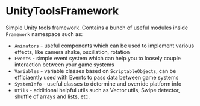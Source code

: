 # UnityToolsFramework
Simple Unity tools framework. Contains a bunch of useful modules inside `Framework` namespace such as:

- `Animators` - useful components which can be used to implement various effects, like camera shake, oscillation, rotation
- `Events` - simple event system which can help you to loosely couple interaction between your game systems
- `Variables` - variable classes based on `ScriptableObjects`, can be efficiaently used with Events to pass data between game systems
- `SystemInfo` - useful classes to determine and override platform info
- `Utils` - additional helpful utils such as Vector utils, Swipe detector, shuffle of arrays and lists, etc.
